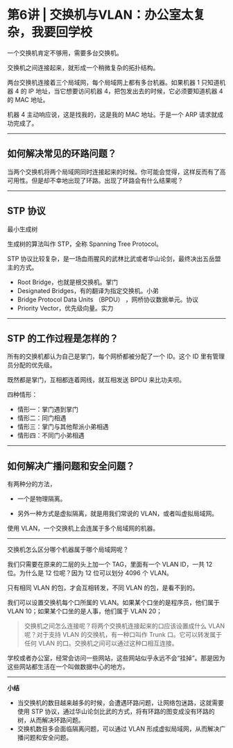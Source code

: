 # 第6讲 | 交换机与VLAN：办公室太复杂，我要回学校

一个交换机肯定不够用，需要多台交换机。

交换机之间连接起来，就形成一个稍微复杂的拓扑结构。

两台交换机连接着三个局域网，每个局域网上都有多台机器。如果机器 1 只知道机器 4 的 IP 地址，当它想要访问机器 4，把包发出去的时候，它必须要知道机器 4 的 MAC 地址。

机器 4 主动响应说，这是找我的，这是我的 MAC 地址。于是一个 ARP 请求就成功完成了。

---

## 如何解决常见的环路问题？

当两个交换机将两个局域网同时连接起来的时候。你可能会觉得，这样反而有了高可用性。但是却不幸地出现了环路。出现了环路会有什么结果呢？

---

## STP 协议

最小生成树

生成树的算法叫作 STP，全称 Spanning Tree Protocol。

STP 协议比较复杂，是一场血雨腥风的武林比武或者华山论剑，最终决出五岳盟主的方式。

- Root Bridge，也就是根交换机。掌门
- Designated Bridges，有的翻译为指定交换机。小弟
- Bridge Protocol Data Units （BPDU） ，网桥协议数据单元。协议
- Priority Vector，优先级向量。实力

---

## STP 的工作过程是怎样的？

所有的交换机都认为自己是掌门，每个网桥都被分配了一个 ID。这个 ID 里有管理员分配的优先级。

既然都是掌门，互相都连着网线，就互相发送 BPDU 来比功夫呗。

四种情形：

- 情形一：掌门遇到掌门
- 情形二：同门相遇
- 情形三：掌门与其他帮派小弟相遇
- 情形四：不同门小弟相遇

---

## 如何解决广播问题和安全问题？

有两种分的方法，

- 一个是物理隔离。

- 另外一种方式是虚拟隔离，就是用我们常说的 VLAN，或者叫虚拟局域网。

使用 VLAN，一个交换机上会连属于多个局域网的机器。

---

交换机怎么区分哪个机器属于哪个局域网呢？

我们只需要在原来的二层的头上加一个 TAG，里面有一个 VLAN ID，一共 12 位。为什么是 12 位呢？因为 12 位可以划分 4096 个 VLAN。

只有相同 VLAN 的包，才会互相转发，不同 VLAN 的包，是看不到的。

我们可以设置交换机每个口所属的 VLAN。如果某个口坐的是程序员，他们属于 VLAN 10；如果某个口坐的是人事，他们属于 VLAN 20；

> 交换机之间怎么连接呢？将两个交换机连接起来的口应该设置成什么 VLAN 呢？对于支持 VLAN 的交换机，有一种口叫作 Trunk 口。它可以转发属于任何 VLAN 的口。交换机之间可以通过这种口相互连接。

学校或者办公室，经常会访问一些网站，这些网站似乎永远不会“挂掉”。那是因为这些网站都生活在一个叫做数据中心的地方。

---

**小结**

- 当交换机的数目越来越多的时候，会遭遇环路问题，让网络包迷路，这就需要使用 STP 协议，通过华山论剑比武的方式，将有环路的图变成没有环路的树，从而解决环路问题。
- 交换机数目多会面临隔离问题，可以通过 VLAN 形成虚拟局域网，从而解决广播问题和安全问题。